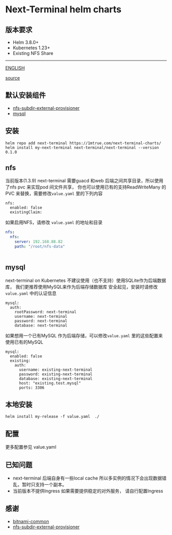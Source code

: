 # Next-Terminal helm charts

## 版本要求

- Helm 3.8.0+
- Kubernetes 1.23+
- Existing NFS Share
--- 
[ENGLISH](https://github.com/dushixiang/next-terminal/blob/add-helm-charts/deploy/charts/README_en.md)

[source](https://github.com/NeverTeaser/next-terminal-charts)

## 默认安装组件
- [nfs-subdir-external-provisioner](https://artifacthub.io/packages/helm/nfs-subdir-external-provisioner/nfs-subdir-external-provisioner/4.0.18)
- [mysql](https://artifacthub.io/packages/helm/bitnami/mysql/9.17.0)


## 安装
```
helm repo add next-terminal https://1mtrue.com/next-terminal-charts/
helm install my-next-terminal next-terminal/next-terminal --version 0.1.0
```
## nfs 

当前版本(1.3.9) next-terminal 需要guacd 和web 后端之间共享目录，所以使用了nfs pvc 来实现pod 间文件共享， 你也可以使用已有的支持ReadWriteMany 的PVC 来替换，需要修改`value.yaml` 里的下列内容
```
nfs:
  enabled: false
  existingClaim:
```


如果启用NFS，请修改 `value.yaml` 的地址和目录
``` yaml
nfs:
  nfs:
    server: 192.168.88.82 
    path: "/root/nfs-data"
    
```
## mysql

next-terminal on Kubernetes 不建议使用（也不支持）使用SQLite作为后端数据库， 我们更推荐使用MySQL来作为后端存储数据库
安全起见，安装时请修改`value.yaml` 中的认证信息
```
mysql:
  auth:
    rootPassword: next-terminal
    username: next-terminal
    password: next-terminal
    database: next-terminal
```
如果想用一个已有MySQL 作为后端存储，可以修改`value.yaml`  里的这些配置来使用已有的MySQL
```
mysql:
  enabled: false
  existing:
    auth:
      username: existing-next-terminal
      password: existing-next-terminal
      database: existing-next-terminal
      host: "existing.test.mysql"
      ports: 3306
```

## 本地安装

```
helm install my-release -f value.yaml  ./
```
## 配置

更多配置参见 value.yaml

## 已知问题

- next-terminal 后端自身有一些local cache 所以多实例的情况下会出现数据错乱，暂时只支持一个副本。
- 当前版本不提供Ingress 如果需要提供稳定的对外服务， 请自行配置Ingress 

## 感谢

- [bitnami-common](https://github.com/bitnami/charts)
- [nfs-subdir-external-provisioner](https://github.com/kubernetes-sigs/nfs-subdir-external-provisioner/tree/master)

<!-- | Parameter                            | Description                                                                                           | Default                                                       |
| ------------------------------------ | ----------------------------------------------------------------------------------------------------- | ------------------------------------------------------------- |
| `replicaCount`                       | Number of provisioner instances to deployed                                                           | `1`                                                           | -->
